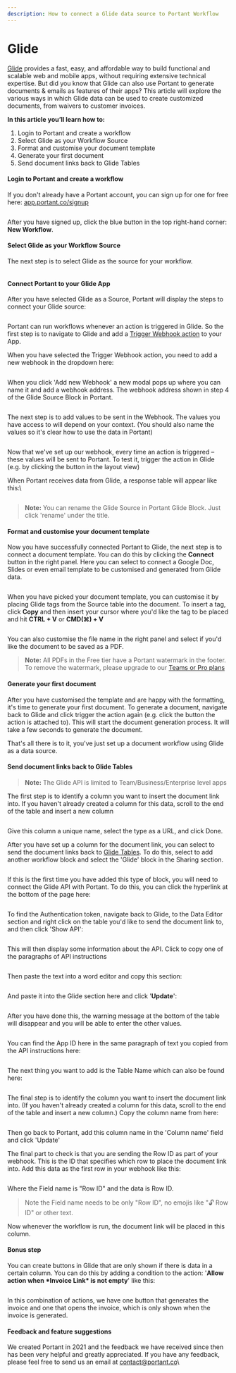 ```yaml
---
description: How to connect a Glide data source to Portant Workflow
---
```


# Glide

[Glide](https://www.glideapps.com/) provides a fast, easy, and affordable way to build functional and scalable web and mobile apps, without requiring extensive technical expertise. But did you know that Glide can also use Portant to generate documents & emails as features of their apps? This article will explore the various ways in which Glide data can be used to create customized documents, from waivers to customer invoices.

**In this article you’ll learn how to:**

1. Login to Portant and create a workflow
2. Select Glide as your Workflow Source
3. Format and customise your document template
4. Generate your first document
5. Send document links back to Glide Tables

#### Login to Portant and create a workflow

If you don't already have a Portant account, you can sign up for one for free here: [app.portant.co/signup](https://app.portant.co/signup)

<figure><img src="https://assets-global.website-files.com/5f3b57b5405f8bd0f98b5e14/63d45f5703e041ca6f259b77_HubSpot%20Screenshot%201%20%E2%80%93%2010.png" alt=""><figcaption></figcaption></figure>

After you have signed up, click the blue button in the top right-hand corner: **New Workflow**.

#### Select Glide as your Workflow Source

The next step is to select Glide as the source for your workflow.

<figure><img src="https://assets-global.website-files.com/5f3b57b5405f8bd0f98b5e14/63f2c37c48a58b47a3bee5f0_Glide%20Integration%20-%201.png" alt=""><figcaption></figcaption></figure>

#### Connect Portant to your Glide App

After you have selected Glide as a Source, Portant will display the steps to connect your Glide source:

<figure><img src="https://assets-global.website-files.com/5f3b57b5405f8bd0f98b5e14/63f2c53bf9b3c8048d350410_Glide%20Integration%20-%202.png" alt=""><figcaption></figcaption></figure>

Portant can run workflows whenever an action is triggered in Glide. So the first step is to navigate to Glide and add a [Trigger Webhook action](https://www.glideapps.com/docs/reference/actions/webhook) to your App.

When you have selected the Trigger Webhook action, you need to add a new webhook in the dropdown here:

<figure><img src="https://assets-global.website-files.com/5f3b57b5405f8bd0f98b5e14/63f2da43b68fbb3259a55594_Screenshot%202023-02-20%20at%201.25.24%20pm.png" alt=""><figcaption></figcaption></figure>

When you click 'Add new Webhook' a new modal pops up where you can name it and add a webhook address. The webhook address shown in step 4 of the Glide Source Block in Portant.

<figure><img src="https://assets-global.website-files.com/5f3b57b5405f8bd0f98b5e14/63f2da97700f681515523613_Screenshot%202023-02-20%20at%201.24.39%20pm.png" alt=""><figcaption></figcaption></figure>

The next step is to add values to be sent in the Webhook. The values you have access to will depend on your context. (You should also name the values so it's clear how to use the data in Portant)

<figure><img src="https://assets-global.website-files.com/5f3b57b5405f8bd0f98b5e14/63f2dbc649b46c3dcec6cc62_Screenshot%202023-02-20%20at%201.32.16%20pm.png" alt=""><figcaption></figcaption></figure>

Now that we've set up our webhook, every time an action is triggered – these values will be sent to Portant. To test it, trigger the action in Glide (e.g. by clicking the button in the layout view)

When Portant receives data from Glide, a response table will appear like this:\


<figure><img src="https://assets-global.website-files.com/5f3b57b5405f8bd0f98b5e14/63f2ddb02d342c41820f7ee0_Glide%20Integration%20-%203.png" alt=""><figcaption></figcaption></figure>

> **Note:** You can rename the Glide Source in Portant Glide Block. Just click 'rename' under the title.

#### Format and customise your document template

Now you have successfully connected Portant to Glide, the next step is to connect a document template. You can do this by clicking the **Connect** button in the right panel. Here you can select to connect a Google Doc, Slides or even email template to be customised and generated from Glide data.

<figure><img src="https://assets-global.website-files.com/5f3b57b5405f8bd0f98b5e14/63f2ddb02d342c41820f7ee0_Glide%20Integration%20-%203.png" alt=""><figcaption></figcaption></figure>

When you have picked your document template, you can customise it by placing Glide tags from the Source table into the document. To insert a tag, click **Copy** and then insert your cursor where you'd like the tag to be placed and hit **CTRL + V** or **CMD(⌘) + V**

<figure><img src="https://assets-global.website-files.com/5f3b57b5405f8bd0f98b5e14/63f2debbdd42adc6dc7036f8_Glide%20Integration%20-%204.png" alt=""><figcaption></figcaption></figure>

You can also customise the file name in the right panel and select if you'd like the document to be saved as a PDF.

> **Note:** All PDFs in the Free tier have a Portant watermark in the footer. To remove the watermark, please upgrade to our [Teams or Pro plans](https://app.portant.co/settings/billing)

#### Generate your first document

After you have customised the template and are happy with the formatting, it's time to generate your first document. To generate a document, navigate back to Glide and click trigger the action again (e.g. click the button the action is attached to). This will start the document generation process. It will take a few seconds to generate the document.

That's all there is to it, you've just set up a document workflow using Glide as a data source.

#### Send document links back to Glide Tables

> **Note:** The Glide API is limited to Team/Business/Enterprise level apps

The first step is to identify a column you want to insert the document link into. If you haven't already created a column for this data, scroll to the end of the table and insert a new column

<figure><img src="https://assets-global.website-files.com/5f3b57b5405f8bd0f98b5e14/63f2e5b8e5b3e02433aa82ac_Screenshot%202023-02-20%20at%202.13.49%20pm.png" alt=""><figcaption></figcaption></figure>

Give this column a unique name, select the type as a URL, and click Done.

After you have set up a column for the document link, you can select to send the document links back to [Glide Tables](https://www.glideapps.com/docs/reference/data-sources/glide-tables). To do this, select to add another workflow block and select the 'Glide' block in the Sharing section.

<figure><img src="https://assets-global.website-files.com/5f3b57b5405f8bd0f98b5e14/63f2e03c85872a433e9e6a66_Glide%20Integration%20-%205.png" alt=""><figcaption></figcaption></figure>

If this is the first time you have added this type of block, you will need to connect the Glide API with Portant. To do this, you can click the hyperlink at the bottom of the page here:

<figure><img src="https://assets-global.website-files.com/5f3b57b5405f8bd0f98b5e14/63f2e16a48a58b2a9ec149aa_Glide%20Integration%20-%207.png" alt=""><figcaption></figcaption></figure>

To find the Authentication token, navigate back to Glide, to the Data Editor section and right click on the table you'd like to send the document link to, and then click 'Show API':

<figure><img src="https://assets-global.website-files.com/5f3b57b5405f8bd0f98b5e14/63f2e2687e5f1a3b4391df8c_Screenshot%202023-02-20%20at%201.57.37%20pm.png" alt=""><figcaption></figcaption></figure>

This will then display some information about the API. Click to copy one of the paragraphs of API instructions

<figure><img src="https://assets-global.website-files.com/5f3b57b5405f8bd0f98b5e14/63f2e29c222b9b65efe93c4a_Screenshot%202023-02-20%20at%201.58.55%20pm.png" alt=""><figcaption></figcaption></figure>

Then paste the text into a word editor and copy this section:

<figure><img src="https://assets-global.website-files.com/5f3b57b5405f8bd0f98b5e14/64181acec7afb7075984940d_Screenshot%202023-03-20%20at%207.34.09%20pm.png" alt=""><figcaption></figcaption></figure>

And paste it into the Glide section here and click '**Update**':

<figure><img src="https://assets-global.website-files.com/5f3b57b5405f8bd0f98b5e14/63f2e375e5b3e0adbcaa4f72_Glide%20Integration%20-%206.png" alt=""><figcaption></figcaption></figure>

After you have done this, the warning message at the bottom of the table will disappear and you will be able to enter the other values.

<figure><img src="https://assets-global.website-files.com/5f3b57b5405f8bd0f98b5e14/63f2e45c48a58b5d8cc181ef_Glide%20Integration%20-%208.png" alt=""><figcaption></figcaption></figure>

You can find the App ID here in the same paragraph of text you copied from the API instructions here:

<figure><img src="https://assets-global.website-files.com/5f3b57b5405f8bd0f98b5e14/64181adfa18bb6e7b7de4988_Screenshot%202023-03-20%20at%207.34.31%20pm.png" alt=""><figcaption></figcaption></figure>

The next thing you want to add is the Table Name which can also be found here:

<figure><img src="https://assets-global.website-files.com/5f3b57b5405f8bd0f98b5e14/64181aea5aac656332a76d46_Screenshot%202023-03-20%20at%207.34.24%20pm.png" alt=""><figcaption></figcaption></figure>

The final step is to identify the column you want to insert the document link into. (If you haven't already created a column for this data, scroll to the end of the table and insert a new column.) Copy the column name from here:

<figure><img src="https://assets-global.website-files.com/5f3b57b5405f8bd0f98b5e14/647d5bb65e0046ec9b067017_Screenshot%202023-06-05%20at%201.50.22%20pm.png" alt=""><figcaption></figcaption></figure>

Then go back to Portant, add this column name in the 'Column name' field and click 'Update'

The final part to check is that you are sending the Row ID as part of your webhook. This is the ID that specifies which row to place the document link into. Add this data as the first row in your webhook like this:

<figure><img src="https://assets-global.website-files.com/5f3b57b5405f8bd0f98b5e14/647d5c17df963a10c4a7a02e_unnamed%20(5).png" alt=""><figcaption></figcaption></figure>

Where the Field name is "Row ID" and the data is Row ID.

> Note the Field name needs to be only "Row ID", no emojis like "🔓 Row ID" or other text.

Now whenever the workflow is run, the document link will be placed in this column.

#### Bonus step

You can create buttons in Glide that are only shown if there is data in a certain column. You can do this by adding a condition to the action: '**Allow action when \*Invoice Link\* is not empty**' like this:

<figure><img src="https://assets-global.website-files.com/5f3b57b5405f8bd0f98b5e14/63f2e6f2dd42ad747b70f5f2_Screenshot%202023-02-20%20at%202.19.37%20pm.png" alt=""><figcaption></figcaption></figure>

In this combination of actions, we have one button that generates the invoice and one that opens the invoice, which is only shown when the invoice is generated.

#### Feedback and feature suggestions

We created Portant in 2021 and the feedback we have received since then has been very helpful and greatly appreciated. If you have any feedback, please feel free to send us an email at [contact@portant.co](mailto:contact@portant.co)\


